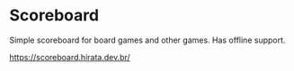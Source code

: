 # Scoreboard

Simple scoreboard for board games and other games. Has offline support.

https://scoreboard.hirata.dev.br/
